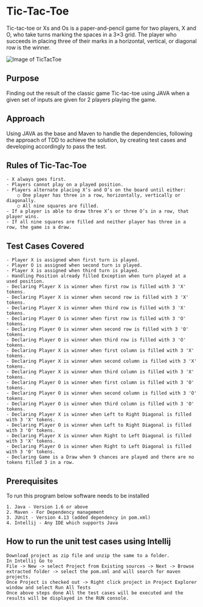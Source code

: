 # Tic-Tac-Toe

Tic-tac-toe or Xs and Os is a paper-and-pencil game for two players, X and O, who take turns marking the spaces in a 3×3 grid. The player who succeeds in placing three of their marks in a horizontal, vertical, or diagonal row is the winner.

![Image of TicTacToe](https://static-s.aa-cdn.net/img/ios/391030527/aeee21c8d4eb63a6a927173fdf5333c2?v=1)


## Purpose

Finding out the result of the classic game Tic-tac-toe using JAVA when a given set of inputs are given for 2 players playing the game.

## Approach

Using JAVA as the base and  Maven to handle the dependencies, following the approach of TDD to achieve the solution, by creating test cases and developing accordingly to pass the test.

## Rules of Tic-Tac-Toe

    - X always goes first.
	- Players cannot play on a played position.
	- Players alternate placing X’s and O’s on the board until either:
      	○ One player has three in a row, horizontally, vertically or diagonally.
      	○ All nine squares are filled.
	- If a player is able to draw three X’s or three O’s in a row, that player wins.
	- If all nine squares are filled and neither player has three in a row, the game is a draw.

## Test Cases Covered

    - Player X is assigned when first turn is played.
	- Player O is assigned when second turn is played.
	- Player X is assigned when third turn is played.
	- Handling Position already filled Exception when turn played at a used position. 
	- Declaring Player X is winner when first row is filled with 3 'X' tokens.
	- Declaring Player X is winner when second row is filled with 3 'X' tokens.
	- Declaring Player X is winner when third row is filled with 3 'X' tokens.
	- Declaring Player O is winner when first row is filled with 3 'O' tokens.
	- Declaring Player O is winner when second row is filled with 3 'O' tokens.
	- Declaring Player O is winner when third row is filled with 3 'O' tokens.
	- Declaring Player X is winner when first column is filled with 3 'X' tokens.
    - Declaring Player X is winner when second column is filled with 3 'X' tokens.
    - Declaring Player X is winner when third column is filled with 3 'X' tokens.
    - Declaring Player O is winner when first column is filled with 3 'O' tokens.
    - Declaring Player O is winner when second column is filled with 3 'O' tokens.
    - Declaring Player O is winner when third column is filled with 3 'O' tokens.
    - Declaring Player X is winner when Left to Right Diagonal is filled with 3 'X' tokens.
    - Declaring Player O is winner when Left to Right Diagonal is filled with 3 'O' tokens.
    - Declaring Player X is winner when Right to Left Diagonal is filled with 3 'X' tokens.
    - Declaring Player O is winner when Right to Left Diagonal is filled with 3 'O' tokens.
    - Declaring Game is a Draw when 9 chances are played and there are no tokens filled 3 in a row.
    
## Prerequisites

To run this program below software needs to be installed

    1. Java - Version 1.6 or above
    2. Maven - For Dependency management
    3. JUnit - Version 4.13 (added dependency in pom.xml)
    4. Intellij - Any IDE which supports Java

## How to run the unit test cases using Intellij

    Download project as zip file and unzip the same to a folder. 
    In Intellij Go to 
    File -> New -> select Project from Existing sources -> Next -> Browse extracted folder -> select the pom.xml and will search for maven projects.
    Once Project is checked out -> Right click project in Project Explorer window and select Run All Tests
    Once above steps done All the test cases will be executed and the results will be displayed in the RUN console.